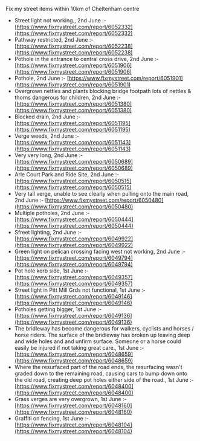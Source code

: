 Fix my street items within 10km of Cheltenham centre

<!-- fix_marker starts -->

- Street light not working., 2nd June :- [https://www.fixmystreet.com/report/6052332](https://www.fixmystreet.com/report/6052332)
- Pathway restricted, 2nd June :- [https://www.fixmystreet.com/report/6052238](https://www.fixmystreet.com/report/6052238)
- Pothole in the entrance to central cross drive, 2nd June :- [https://www.fixmystreet.com/report/6051906](https://www.fixmystreet.com/report/6051906)
- Pothole, 2nd June :- [https://www.fixmystreet.com/report/6051901](https://www.fixmystreet.com/report/6051901)
- Overgrown nettles and plants blocking bridge footpath lots of nettles & thorns dangerous for children, 2nd June :- [https://www.fixmystreet.com/report/6051380](https://www.fixmystreet.com/report/6051380)
- Blocked drain, 2nd June :- [https://www.fixmystreet.com/report/6051195](https://www.fixmystreet.com/report/6051195)
- Verge weeds, 2nd June :- [https://www.fixmystreet.com/report/6051143](https://www.fixmystreet.com/report/6051143)
- Very very long, 2nd June :- [https://www.fixmystreet.com/report/6050689](https://www.fixmystreet.com/report/6050689)
- Arle Court Park and Ride Site, 2nd June :- [https://www.fixmystreet.com/report/6050515](https://www.fixmystreet.com/report/6050515)
- Very tall verge, unable to see clearly when pulling onto the main road, 2nd June :- [https://www.fixmystreet.com/report/6050480](https://www.fixmystreet.com/report/6050480)
- Multiple potholes, 2nd June :- [https://www.fixmystreet.com/report/6050444](https://www.fixmystreet.com/report/6050444)
- Sfreet lighting, 2nd June :- [https://www.fixmystreet.com/report/6049922](https://www.fixmystreet.com/report/6049922)
- Green light on pelican crossing facing west not working, 2nd June :- [https://www.fixmystreet.com/report/6049794](https://www.fixmystreet.com/report/6049794)
- Pot hole kerb side, 1st June :- [https://www.fixmystreet.com/report/6049357](https://www.fixmystreet.com/report/6049357)
- Street light in Pitt Mill Grds not functional, 1st June :- [https://www.fixmystreet.com/report/6049146](https://www.fixmystreet.com/report/6049146)
- Potholes getting bigger, 1st June :- [https://www.fixmystreet.com/report/6049136](https://www.fixmystreet.com/report/6049136)
- The bridleway has become dangerous for walkers, cyclists and horses / horse riders. The surface of the bridleway has broken up leaving deep and wide holes and and unfirm surface. Someone or a horse could easily be injured if not taking great care., 1st June :- [https://www.fixmystreet.com/report/6048659](https://www.fixmystreet.com/report/6048659)
- Where the resurfaced part of the road ends, the resurfacing wasn't graded down to the remaining road, causing cars to bump down onto the old road, creating deep pot holes either side of the road., 1st June :- [https://www.fixmystreet.com/report/6048400](https://www.fixmystreet.com/report/6048400)
- Grass verges are very overgrown, 1st June :- [https://www.fixmystreet.com/report/6048160](https://www.fixmystreet.com/report/6048160)
- Graffiti on fencing, 1st June :- [https://www.fixmystreet.com/report/6048104](https://www.fixmystreet.com/report/6048104)

<!-- fix_marker ends -->